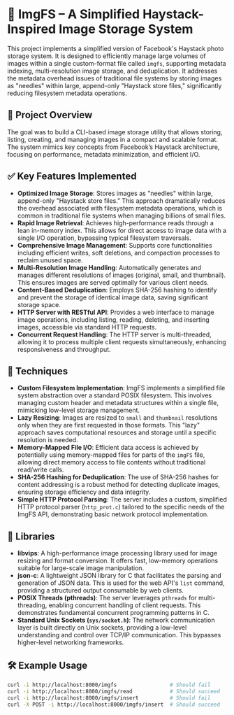 # 📸 ImgFS – A Simplified Haystack-Inspired Image Storage System

This project implements a simplified version of Facebook's Haystack photo storage system. It is designed to efficiently manage large volumes of images within a single custom-format file called `imgfs`, supporting metadata indexing, multi-resolution image storage, and deduplication. It addresses the metadata overhead issues of traditional file systems by storing images as "needles" within large, append-only "Haystack store files," significantly reducing filesystem metadata operations.

## 🚀 Project Overview

The goal was to build a CLI-based image storage utility that allows storing, listing, creating, and managing images in a compact and scalable format. The system mimics key concepts from Facebook’s Haystack architecture, focusing on performance, metadata minimization, and efficient I/O.

## ✅ Key Features Implemented

-   **Optimized Image Storage**: Stores images as "needles" within large, append-only "Haystack store files." This approach dramatically reduces the overhead associated with filesystem metadata operations, which is common in traditional file systems when managing billions of small files.
-   **Rapid Image Retrieval**: Achieves high-performance reads through a lean in-memory index. This allows for direct access to image data with a single I/O operation, bypassing typical filesystem traversals.
-   **Comprehensive Image Management**: Supports core functionalities including efficient writes, soft deletions, and compaction processes to reclaim unused space.
-   **Multi-Resolution Image Handling**: Automatically generates and manages different resolutions of images (original, small, and thumbnail). This ensures images are served optimally for various client needs.
-   **Content-Based Deduplication**: Employs SHA-256 hashing to identify and prevent the storage of identical image data, saving significant storage space.
-   **HTTP Server with RESTful API**: Provides a web interface to manage image operations, including listing, reading, deleting, and inserting images, accessible via standard HTTP requests.
-   **Concurrent Request Handling**: The HTTP server is multi-threaded, allowing it to process multiple client requests simultaneously, enhancing responsiveness and throughput.

## 🔧 Techniques 
-   **Custom Filesystem Implementation**: ImgFS implements a simplified file system abstraction over a standard POSIX filesystem. This involves managing custom header and metadata structures within a single file, mimicking low-level storage management.
-   **Lazy Resizing**: Images are resized to  `small`  and  `thumbnail`  resolutions only when they are first requested in those formats. This "lazy" approach saves computational resources and storage until a specific resolution is needed.
-   **Memory-Mapped File I/O**: Efficient data access is achieved by potentially using memory-mapped files for parts of the  `imgFS`  file, allowing direct memory access to file contents without traditional read/write calls.
-   **SHA-256 Hashing for Deduplication**: The use of SHA-256 hashes for content addressing is a robust method for detecting duplicate images, ensuring storage efficiency and data integrity.
-   **Simple HTTP Protocol Parsing**: The server includes a custom, simplified HTTP protocol parser (`http_prot.c`) tailored to the specific needs of the ImgFS API, demonstrating basic network protocol implementation.

## 💾 Libraries  

-   **libvips**: A high-performance image processing library used for image resizing and format conversion. It offers fast, low-memory operations suitable for large-scale image manipulation.
-   **json-c**: A lightweight JSON library for C that facilitates the parsing and generation of JSON data. This is used for the web API's  `list`  command, providing a structured output consumable by web clients.
-   **POSIX Threads (pthreads)**: The server leverages  `pthreads`  for multi-threading, enabling concurrent handling of client requests. This demonstrates fundamental concurrent programming patterns in C.
-   **Standard Unix Sockets (`sys/socket.h`)**: The network communication layer is built directly on Unix sockets, providing a low-level understanding and control over TCP/IP communication. This bypasses higher-level networking frameworks.

## 🛠 Example Usage

```bash
curl -i http://localhost:8000/imgfs                 # Should fail
curl -i http://localhost:8000/imgfs/read            # Should succeed
curl -i http://localhost:8000/imgfs/insert          # Should fail
curl -X POST -i http://localhost:8000/imgfs/insert  # Should succeed
```

